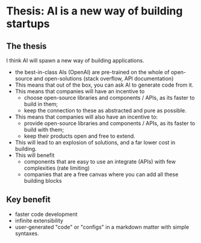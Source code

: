 # Thesis: AI is a new way of building startups

## The thesis

I think AI will spawn a new way of building applications. 

- the best-in-class AIs (OpenAI) are pre-trained on the whole of open-source and open-solutions (stack overflow, API documentation)
- This means that out of the box, you can ask AI to generate code from it.
- This means that companies will have an incentive to 
    - choose open-source libraries and components / APIs, as its faster to build in them;
    - keep the connection to these as abstracted and pure as possible. 
- This means that companies will also have an incentive to:
    - provide open-source libraries and components / APIs, as its faster to build with them;
    - keep their products open and free to extend.
- This will lead to an explosion of solutions, and a far lower cost in building.
- This will benefit 
    - components that are easy to use an integrate (APIs) with few complexities (rate limiting)
    - companies that are a free canvas where you can add all these building blocks   

## Key benefit

- faster code development
- infinite extensibility 
- user-generated "code" or "configs" in a markdown matter with simple syntaxes.
